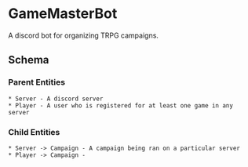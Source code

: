 # GameMasterBot
A discord bot for organizing TRPG campaigns.

## Schema
### Parent Entities
	* Server - A discord server
	* Player - A user who is registered for at least one game in any server
### Child Entities
	* Server -> Campaign - A campaign being ran on a particular server
	* Player -> Campaign - 
	
	

